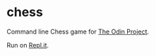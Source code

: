 # chess

Command line Chess game for [The Odin Project](https://www.theodinproject.com/paths/full-stack-ruby-on-rails/courses/ruby-programming/lessons/ruby-final-project).

Run on [Repl.it](https://replit.com/@JakeStandley/chess).

